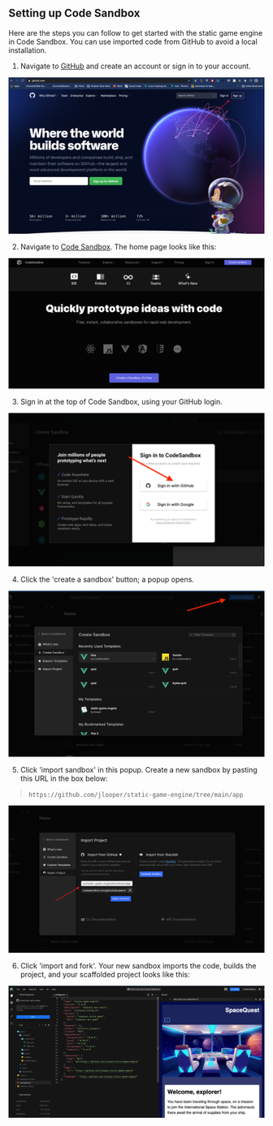 ## Setting up Code Sandbox

Here are the steps you can follow to get started with the static game engine in Code Sandbox. You can use imported code from GitHub to avoid a local installation.

1. Navigate to [GitHub](https://www.github.com) and create an account or sign in to your account.

![GitHub Home](./images/gh.png)

2. Navigate to [Code Sandbox](https://codesandbox.io). The home page looks like this:

![Code Sandbox Home](./images/1.png)

3. Sign in at the top of Code Sandbox, using your GitHub login.

![Sign in](./images/2.png)

4. Click the 'create a sandbox' button; a popup opens.

![Create](./images/3.png)

5. Click 'import sandbox' in this popup. Create a new sandbox by pasting this URL in the box below:

> `https://github.com/jlooper/static-game-engine/tree/main/app`

![Import](./images/import.png)

6. Click 'import and fork'. Your new sandbox imports the code, builds the project, and your scaffolded project looks like this:

![Final project](./images/6.png)

